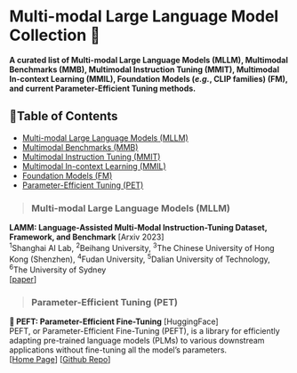 # Multi-modal Large Language Model Collection 🦕
**A curated list of Multi-modal Large Language Models (MLLM), Multimodal Benchmarks (MMB), Multimodal Instruction Tuning (MMIT), Multimodal In-context Learning (MMIL), Foundation Models (*e.g.*, CLIP families) (FM), and current Parameter-Efficient Tuning methods.**

## 📒Table of Contents
- [Multi-modal Large Language Models (MLLM)](#multimodal-large-language-models)
- [Multimodal Benchmarks (MMB)](#multimodal-benchmarks)
- [Multimodal Instruction Tuning (MMIT)](#multimodal-instruction-tuning)
- [Multimodal In-context Learning (MMIL)](#multimodal-in-context-learning)
- [Foundation Models (FM)](#foundation-models)
- [Parameter-Efficient Tuning (PET)](#parameter-efficient-tuning)

> ### Multi-modal Large Language Models (MLLM)

**LAMM: Language-Assisted Multi-Modal Instruction-Tuning Dataset, Framework, and Benchmark** [Arxiv 2023]<br>
<sup>1</sup>Shanghai AI Lab, <sup>2</sup>Beihang University, <sup>3</sup>The Chinese University of Hong Kong (Shenzhen), <sup>4</sup>Fudan University, <sup>5</sup>Dalian University of Technology, <sup>6</sup>The University of Sydney<br>
[[paper](https://arxiv.org/pdf/2306.06687.pdf)]


> ### Parameter-Efficient Tuning (PET)
**🤗 PEFT: Parameter-Efficient Fine-Tuning** [HuggingFace]<br>
PEFT, or Parameter-Efficient Fine-Tuning (PEFT), is a library for efficiently adapting pre-trained language models (PLMs) to various downstream applications without fine-tuning all the model’s parameters. <br>
[[Home Page](https://huggingface.co/docs/peft/index)] [[Github Repo](https://github.com/huggingface/peft)]
